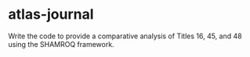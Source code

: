 # atlas-journal
Write the code to provide a comparative analysis of Titles 16, 45, and 48 using the SHAMROQ framework. 
